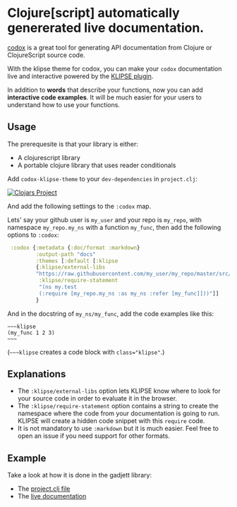 # Clojure[script] automatically genererated live documentation.


[codox](https://github.com/weavejester/codox) is a great tool for generating API documentation from Clojure or ClojureScript source code.

With the klipse theme for codox, you can make your `codox` documentation live and interactive powered by the 
[KLIPSE plugin](https://github.com/viebel/klipse).

In addition to **words** that describe your functions, now you can add **interactive code examples**. It will be much easier for your users to understand how to use your functions.



## Usage

The prerequesite is that your library is either:

- A clojurescript library
- A portable clojure library that uses reader conditionals

Add `codox-klipse-theme` to your `dev-dependencies` in `project.clj`:

[![Clojars Project](https://img.shields.io/clojars/v/viebel/codox-klipse-theme.svg)](https://clojars.org/viebel/codox-klipse-theme)

And add the following settings to the `:codox` map.


Lets' say your github user is `my_user` and your repo is `my_repo`, 
with namespace `my_repo.my_ns` with a function `my_func`, then add 
the following options to `:codox`:

```clojure
 :codox {:metadata {:doc/format :markdown}
         :output-path "docs"
         :themes [:default [:klipse
         {:klipse/external-libs
         "https://raw.githubusercontent.com/my_user/my_repo/master/src/"
          :klipse/require-statement
          "(ns my.test
          (:require [my_repo.my_ns :as my_ns :refer [my_func]]))"]]
         }
```

And in the docstring of `my_ns/my_func`, add the code examples like this:

    ~~~klipse
    (my_func 1 2 3)
    ~~~

(`~~~klipse` creates a code block with `class="klipse"`.)

## Explanations

- The `:klipse/external-libs` option lets KLIPSE know where to look for your source code in order to evaluate it in the browser.
- The `:klipse/require-statement` option contains a string to create the namespace where the code from your documentation is going to run. KLIPSE will create a hidden code snippet with this `require` code.
- It is not mandatory to use `:markdown` but it is much easier. Feel free to open an issue if you need support for other formats.

## Example

Take a look at how it is done in the gadjett library:

- The [project.clj file](https://github.com/viebel/gadjett/blob/master/project.clj#L16-L25)
- The [live documentation](http://viebel.github.io/gadjett/gadjett.collections.html)
